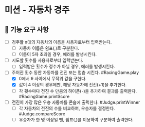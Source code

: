 # 미션 - 자동차 경주

## 🚀 기능 요구 사항

- [ ] 경주할 n대의 자동차의 이름을 사용자로부터 입력받는다.
  - [ ] 자동차 이름은 쉼표(,)로 구분한다.
  - [ ] 이름이 5자 초과일 경우, 에러를 발생시킨다.
- [ ] 시도할 횟수를 사용자로부터 입력받는다.
  - [ ] 입력받은 횟수가 정수가 아닐 경우, 에러를 발생시킨다.
- [ ] 주어진 횟수 동안 자동차를 전진 또는 멈춤 시킨다. #RacingGame.play
  - [x] 0에서 9 사이에서 무작위 값을 구한다.
  - [x] 값이 4 이상의 경우에만, 해당 자동차에 전진(+1)을 추가한다.
  - [ ] 각 횟수마다 전진 수 만큼의 하이픈(-)을 추가하여 결과를 출력한다. #RacingGame.printScore
- [ ] 전진이 가장 많은 우승 자동차를 콘솔에 출력한다. #Judge.printWinner
  - [ ] 각 자동차의 전진의 수를 비교하여, 우승자를 결정한다. #Judge.compareScore
  - [ ] 우승자가 한 명 이상일 땐, 쉼표(,)를 이용하여 구분하여 출력한다.
